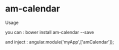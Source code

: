 # am-calendar

Usage

you can : bower install am-calendar --save


and inject : angular.module('myApp',['amCalendar']);


<am-calendar ng-model="yourTimeModel" format="MM/dd/yyyy HH:mm" date-modal-options="20-0" input-class="form-control"></am-calendar>
